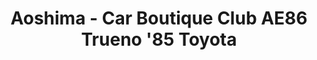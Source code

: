 ---
layout: product
title: "Aoshima - Car Boutique Club AE86 Trueno '85 Toyota"
price: "TBA" 
desc: "N/A"
img_path: "/assets/img/AO55120.webp"
brand: "N/A"
available: false
special_offer: false
new: false
soon: false
cat: "010000"
subcat: "013700"
subsubcat: "0N/A"
sifra: "AO55120"
popular: false
spec: false
---